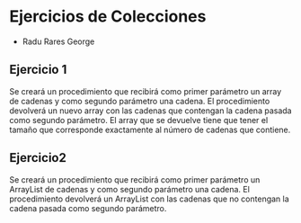 # Ejercicios de Colecciones

 - Radu Rares George

## Ejercicio 1

Se creará un procedimiento que recibirá como primer parámetro un array de cadenas y como segundo parámetro
una cadena.
El procedimiento devolverá un nuevo array con las cadenas que contengan la cadena pasada como segundo
parámetro.
El array que se devuelve tiene que tener el tamaño que corresponde exactamente al número de cadenas que
contiene.

## Ejercicio2
Se creará un procedimiento que recibirá como primer parámetro un ArrayList de cadenas y como segundo
parámetro una cadena.
El procedimiento devolverá un ArrayList con las cadenas que no contengan la cadena pasada como segundo
parámetro.
